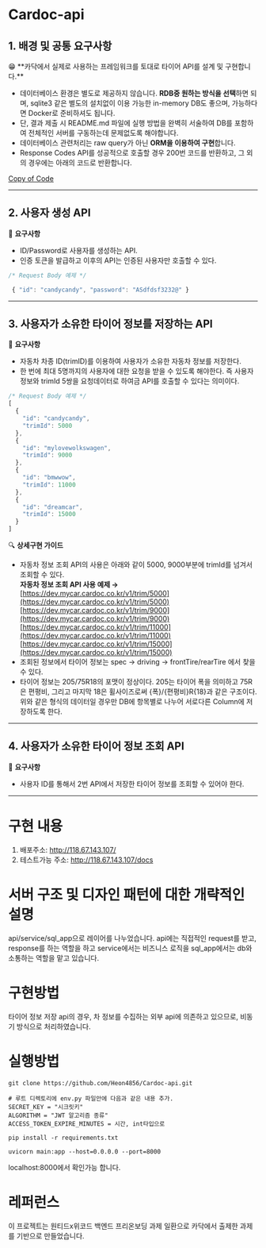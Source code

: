 # Cardoc-api

## 1. 배경 및 공통 요구사항

<aside>
😁 **카닥에서 실제로 사용하는 프레임워크를 토대로 타이어 API를 설계 및 구현합니다.**

</aside>

- 데이터베이스 환경은 별도로 제공하지 않습니다.
 **RDB중 원하는 방식을 선택**하면 되며, sqlite3 같은 별도의 설치없이 이용 가능한 in-memory DB도 좋으며, 가능하다면 Docker로 준비하셔도 됩니다.
- 단, 결과 제출 시 README.md 파일에 실행 방법을 완벽히 서술하여 DB를 포함하여 전체적인 서버를 구동하는데 문제없도록 해야합니다.
- 데이터베이스 관련처리는 raw query가 아닌 **ORM을 이용하여 구현**합니다.
- Response Codes API를 성공적으로 호출할 경우 200번 코드를 반환하고, 그 외의 경우에는 아래의 코드로 반환합니다.

[Copy of Code](https://www.notion.so/08e67c3cdc8e471fb1aab50e5963fb05)

---

## 2. 사용자 생성 API

🎁 **요구사항**

- ID/Password로 사용자를 생성하는 API.
- 인증 토큰을 발급하고 이후의 API는 인증된 사용자만 호출할 수 있다.

```jsx
/* Request Body 예제 */

 { "id": "candycandy", "password": "ASdfdsf3232@" }
```

---

## 3. 사용자가 소유한 타이어 정보를 저장하는 API

🎁 **요구사항**

- 자동차 차종 ID(trimID)를 이용하여 사용자가 소유한 자동차 정보를 저장한다.
- 한 번에 최대 5명까지의 사용자에 대한 요청을 받을 수 있도록 해야한다. 즉 사용자 정보와 trimId 5쌍을 요청데이터로 하여금 API를 호출할 수 있다는 의미이다.

```jsx
/* Request Body 예제 */
[
  {
    "id": "candycandy",
    "trimId": 5000
  },
  {
    "id": "mylovewolkswagen",
    "trimId": 9000
  },
  {
    "id": "bmwwow",
    "trimId": 11000
  },
  {
    "id": "dreamcar",
    "trimId": 15000
  }
]
```

🔍 **상세구현 가이드**

- 자동차 정보 조회 API의 사용은 아래와 같이 5000, 9000부분에 trimId를 넘겨서 조회할 수 있다.  
 **자동차 정보 조회 API 사용 예제 →**  
  [https://dev.mycar.cardoc.co.kr/v1/trim/5000](https://dev.mycar.cardoc.co.kr/v1/trim/5000)  
 [https://dev.mycar.cardoc.co.kr/v1/trim/9000](https://dev.mycar.cardoc.co.kr/v1/trim/9000)  
    [https://dev.mycar.cardoc.co.kr/v1/trim/11000](https://dev.mycar.cardoc.co.kr/v1/trim/11000)  
  [https://dev.mycar.cardoc.co.kr/v1/trim/15000](https://dev.mycar.cardoc.co.kr/v1/trim/15000)
- 조회된 정보에서 타이어 정보는 spec → driving → frontTire/rearTire 에서 찾을 수 있다.
- 타이어 정보는 205/75R18의 포맷이 정상이다. 205는 타이어 폭을 의미하고 75R은 편평비, 그리고 마지막 18은 휠사이즈로써 {폭}/{편평비}R{18}과 같은 구조이다.
 위와 같은 형식의 데이터일 경우만 DB에 항목별로 나누어 서로다른 Column에 저장하도록 한다.

---

## 4. 사용자가 소유한 타이어 정보 조회 API

🎁 **요구사항**

- 사용자 ID를 통해서 2번 API에서 저장한 타이어 정보를 조회할 수 있어야 한다.

---
# 구현 내용
1. 배포주소:
http://118.67.143.107/  
 2. 테스트가능 주소:
http://118.67.143.107/docs
    

# 서버 구조 및 디자인 패턴에 대한 개략적인 설명

api/service/sql_app으로 레이어를 나누었습니다.
api에는 직접적인 request를 받고, response를 하는 역할을 하고
service에서는 비즈니스 로직을
sql_app에서는 db와 소통하는 역할을 맡고 있습니다.


# 구현방법
타이어 정보 저장 api의 경우,
차 정보를 수집하는 외부 api에 의존하고 있으므로, 비동기 방식으로 처리하였습니다.


# 실행방법
```shell
git clone https://github.com/Heon4856/Cardoc-api.git
```

```shell
# 루트 디렉토리에 env.py 파일안에 다음과 같은 내용 추가.
SECRET_KEY = "시크릿키"
ALGORITHM = "JWT 알고리즘 종류"
ACCESS_TOKEN_EXPIRE_MINUTES = 시간, int타입으로
```

```shell
pip install -r requirements.txt
```

```shell
uvicorn main:app --host=0.0.0.0 --port=8000
```

localhost:8000에서 확인가능 합니다.


# 레퍼런스
이 프로젝트는 원티드x위코드 백엔드 프리온보딩 과제 일환으로 카닥에서 출제한 과제를 기반으로 만들었습니다.
